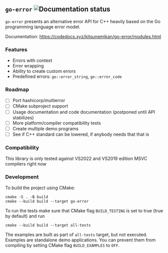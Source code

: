 ## `go-error` ![Documentation status](https://codedocs.xyz/kitsunemikan/go-error.svg)

`go-error` presents an alternative error API for C++ heavily based on the Go programming language error model.


Documentation: https://codedocs.xyz/kitsunemikan/go-error/modules.html
### Features

* Errors with context
* Error wrapping
* Ability to create custom errors
* Predefined errors: `go::error_string`, `go::error_code`

### Roadmap

- [ ] Port hashicorp/multierror
- [ ] CMake subproject support
- [ ] Usage documentation and code documentation (postponed until API stabilizes)
- [ ] More platform/compiler compatibility tests
- [ ] Create multiple demo programs
- [ ] See if C++ standard can be lowered, if anybody needs that that is

### Compatibility

This library is only tested against VS2022 and VS2019 edition MSVC compilers right now

### Development

To build the project using CMake:
```
cmake -S . -B build
cmake --build build --target go-error
```

To run the tests make sure that CMake flag `BUILD_TESTING` is set to true (true by default) and run
```
cmake --build build --target all-tests
```

The examples are built as part of `all-tests` target, but not executed. Examples are standalone demo applications. You can prevent them from compiling by setting CMake flag `BUILD_EXAMPLES` to `OFF`.
